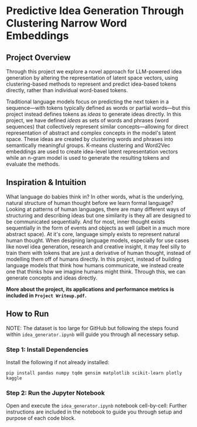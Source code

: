 # Predictive Idea Generation Through Clustering Narrow Word Embeddings

## Project Overview
Through this project we explore a novel approach for LLM-powered idea generation by altering the representation of latent space vectors, using clustering-based methods to represent and predict idea-based tokens directly, rather than individual word-based tokens. 

Traditional language models focus on predicting the next token in a sequence—with tokens typically defined as words or partial words—but this project instead defines tokens as _ideas_ to generate ideas directly. In this project, we have defined _ideas_ as sets of words and phrases (word sequences) that collectively represent similar concepts—allowing for direct representation of abstract and complex concepts in the model's latent space. These ideas are created by clustering words and phrases into semantically meaningful groups. K-means clustering and Word2Vec embeddings are used to create idea-level latent representation vectors while an n-gram model is used to generate the resulting tokens and evaluate the methods.

## Inspiration & Intuition

What language do babies think in? In other words, what is the underlying, natural structure of human thought before we learn formal language? Looking at patterns of human languages, there are many different ways of structuring and describing ideas but one similarity is they all are designed to be communicated sequentially. And for most, inner thought exists sequentially in the form of events and objects as well (albeit in a much more abstract space). At it's core, language simply exists to represent natural human thought. When designing language models, especially for use cases like novel idea generation, research and creative insight, it may feel silly to train them with  tokens that are just a derivative of human thought, instead of modelling them off of humans directly. In this project, instead of building language models that think how humans communicate, we instead create one that thinks how we imagine humans might think. Through this, we can generate concepts and ideas directly.

**More about the project, its applications and performance metrics is included in `Project Writeup.pdf`.**

## How to Run
NOTE: The dataset is too large for GitHub but following the steps found within `idea_generator.ipynb` will guide you through all necessary setup.

### Step 1: Install Dependencies
Install the following if not already installed:

```
pip install pandas numpy tqdm gensim matplotlib scikit-learn plotly kaggle
```

### Step 2: Run the Jupyter Notebook
Open and execute the `idea_generator.ipynb` notebook cell-by-cell:
Further instructions are included in the notebook to guide you through setup and purpose of each code block.
